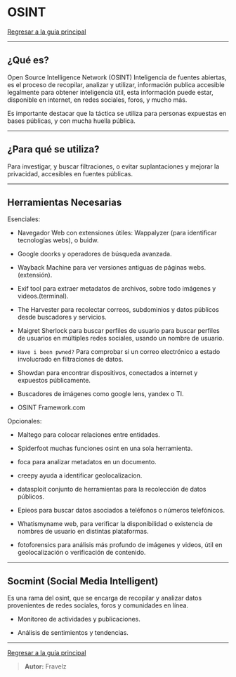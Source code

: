 # OSINT

[Regresar a la guía principal](./../readme.md#7-osint)

---

## ¿Qué es?

Open Source Intelligence Network (OSINT) Inteligencia de fuentes abiertas, es el proceso de recopilar, analizar y utilizar, información publica accesible legalmente para obtener inteligencia útil, esta información puede estar, disponible en internet, en redes sociales, foros, y mucho más.

Es importante destacar que la táctica se utiliza para personas expuestas en bases públicas, y con mucha huella pública.

---

## ¿Para qué se utiliza?

Para investigar, y buscar filtraciones, o evitar suplantaciones y mejorar la privacidad, accesibles en fuentes públicas.

---

## Herramientas Necesarias

Esenciales:

* Navegador Web con extensiones útiles: Wappalyzer (para identificar tecnologías webs),
o buidw.

* Google doorks y operadores de búsqueda avanzada.

* Wayback Machine para ver versiones antiguas de páginas webs.(extensión).

* Exif tool para extraer metadatos de archivos, sobre todo imágenes y videos.(terminal).

* The Harvester para recolectar correos, subdominios y datos públicos desde buscadores y servicios.

* Maigret Sherlock para buscar perfiles de usuario para buscar perfiles de usuarios en múltiples redes sociales, usando un nombre de usuario.

* `Have i been pwned?` Para comprobar si un correo electrónico a estado involucrado en filtraciones
de datos.

* Showdan para encontrar dispositivos, conectados a internet y expuestos públicamente.

* Buscadores de imágenes como google lens, yandex o TI.

* OSINT Framework.com

Opcionales:

* Maltego para colocar relaciones entre entidades.

* Spiderfoot muchas funciones osint en una sola herramienta.

* foca para analizar metadatos en un documento.

* creepy ayuda a identificar geolocalizacion.

* datasploit conjunto de herramientas para la recolección de datos públicos.

* Epieos para buscar datos asociados a teléfonos o números telefónicos.

* Whatismyname web, para verificar la disponibilidad o existencia de nombres de usuario en distintas plataformas.

* fotoforensics para análisis más profundo de imágenes y videos, útil en geolocalización o
verificación de contenido.

---

## Socmint (Social Media Intelligent)

Es una rama del osint, que se encarga de recopilar y analizar datos provenientes de redes sociales, foros y comunidades en línea.

* Monitoreo de actividades y publicaciones.

* Análisis de sentimientos y tendencias.

---

[Regresar a la guía principal](./../readme.md#7-osint)

> **Autor:** Fravelz
